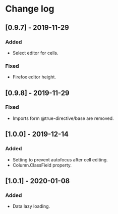 # Change log

## [0.9.7] - 2019-11-29

### Added

- Select editor for cells.

### Fixed

- Firefox editor height.

## [0.9.8] - 2019-11-29

### Fixed

- Imports form @true-directive/base are removed.

## [1.0.0] - 2019-12-14

### Added

- Setting to prevent autofocus after cell editing.
- Column.ClassField property.

## [1.0.1] - 2020-01-08

### Added

- Data lazy loading.

